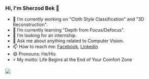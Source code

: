 ### Hi, I'm Sherzod Bek 👋

 
 
- 🔭 I’m currently working on "Cloth Style Classification" and "3D Reconstruction".
- 🌱 I’m currently learning "Depth from Focus/Defocus".
- 🤔 I’m looking for an internship.
- 💬 Ask me about anything related to Computer Vision.
- 📫 How to reach me: [Facebook](https://www.facebook.com/sherzodbek.uz), [Linkedin](https://www.linkedin.com/in/sherzod-bek-04b4201a0/)
- 😄 Pronouns: He/His
- ⚡ My motto: Life Begins at the End of Your Comfort Zone
 

<img src="https://github-readme-stats.vercel.app/api?username=sherzod-dev&&show_icons=true&title_color=ffffff&icon_color=EDF1F2&text_color=BEC3C7&bg_color=504F4D">
